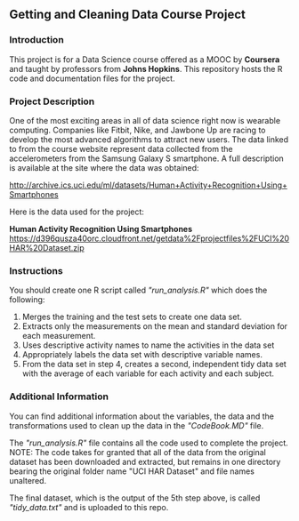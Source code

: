 ## Getting and Cleaning Data Course Project

### Introduction
This project is for a Data Science course offered as a MOOC by **Coursera** and taught by professors from **Johns Hopkins**.
This repository hosts the R code and documentation files for the project.  

### Project Description
One of the most exciting areas in all of data science right now is wearable computing. Companies like Fitbit, Nike, and Jawbone Up are racing to develop the most advanced algorithms to attract new users. The data linked to from the course website represent data collected from the accelerometers from the Samsung Galaxy S smartphone. A full description is available at the site where the data was obtained: 

http://archive.ics.uci.edu/ml/datasets/Human+Activity+Recognition+Using+Smartphones 

Here is the data used for the project: 

__Human Activity Recognition Using Smartphones__
https://d396qusza40orc.cloudfront.net/getdata%2Fprojectfiles%2FUCI%20HAR%20Dataset.zip 

### Instructions
You should create one R script called *"run_analysis.R"* which does the following:

1.  Merges the training and the test sets to create one data set.
2.  Extracts only the measurements on the mean and standard deviation for each measurement. 
3.  Uses descriptive activity names to name the activities in the data set
4.  Appropriately labels the data set with descriptive variable names. 
5.  From the data set in step 4, creates a second, independent tidy data set with the average of each variable for each          activity and each subject.
  
### Additional Information
You can find additional information about the variables, the data and the transformations used to clean up the data in the *"CodeBook.MD"* file.

The *"run_analysis.R"* file contains all the code used to complete the project.  
NOTE:  The code takes for granted that all of the data from the original dataset has been downloaded and extracted, but remains in one directory bearing the original folder name "UCI HAR Dataset" and file names unaltered.

The final dataset, which is the output of the 5th step above, is called *"tidy_data.txt"* and is uploaded to this repo.
